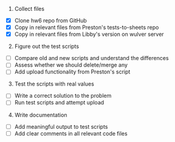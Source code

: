 1. Collect files
 - [x] Clone hw6 repo from GitHub
 - [x] Copy in relevant files from Preston's tests-to-sheets repo
 - [x] Copy in relevant files from Libby's version on wulver server

2. Figure out the test scripts
 - [ ] Compare old and new scripts and understand the differences
 - [ ] Assess whether we should delete/merge any
 - [ ] Add upload functionality from Preston's script

3. Test the scripts with real values
 - [ ] Write a correct solution to the problem
 - [ ] Run test scripts and attempt upload

4. Write documentation
 - [ ] Add meaningful output to test scripts
 - [ ] Add clear comments in all relevant code files